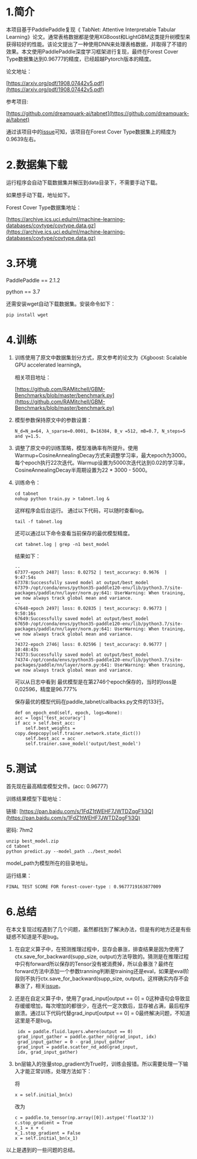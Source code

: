 # 1.简介
本项目基于PaddlePaddle复现《 TabNet: Attentive Interpretable Tabular Learning》论文。通常表格数据都是使用XGBoost和LightGBM这类提升树模型来获得较好的性能。该论文提出了一种使用DNN来处理表格数据，并取得了不错的效果。本文使用PaddlePaddle深度学习框架进行复现，最终在Forest Cover Type数据集达到0.96777的精度，已经超越Pytorch版本的精度。

论文地址：

[https://arxiv.org/pdf/1908.07442v5.pdf](https://arxiv.org/pdf/1908.07442v5.pdf)

参考项目:

[https://github.com/dreamquark-ai/tabnet](https://github.com/dreamquark-ai/tabnet)

通过该项目中的[issue](https://github.com/dreamquark-ai/tabnet/issues/70)可知，该项目在Forest Cover Type数据集上的精度为0.9639左右。

# 2.数据集下载

运行程序会自动下载数据集并解压到data目录下，不需要手动下载。

如果想手动下载，地址如下。

Forest Cover Type数据集地址：

[https://archive.ics.uci.edu/ml/machine-learning-databases/covtype/covtype.data.gz](https://archive.ics.uci.edu/ml/machine-learning-databases/covtype/covtype.data.gz)

# 3.环境

PaddlePaddle == 2.1.2

python == 3.7

还需安装wget自动下载数据集。安装命令如下：
```
pip install wget
```
# 4.训练

1. 训练使用了原文中数据集划分方式，原文参考的论文为《Xgboost: Scalable GPU accelerated learning》。

    相关项目地址：

    [https://github.com/RAMitchell/GBM-Benchmarks/blob/master/benchmark.py](https://github.com/RAMitchell/GBM-Benchmarks/blob/master/benchmark.py)

2. 模型参数保持原文中的参数设置：
    ```
    N_d=N_a=64, λ_sparse=0.0001, B=16384, B_v =512, mB=0.7, N_steps=5 and γ=1.5.
    ```

3. 调整了原文中的训练策略，模型准确率有所提升。使用Warmup+CosineAnnealingDecay方式来调整学习率，最大epoch为3000。每个epoch执行22次迭代。Warmup设置为5000次迭代达到0.02的学习率，CosineAnnealingDecay半周期设置为22 * 3000 - 5000。


4. 训练命令：
    ```
    cd tabnet
    nohup python train.py > tabnet.log &
    ```
    这样程序会后台运行。
    通过以下代码，可以随时查看log。
    ```
    tail -f tabnet.log
    ```

    还可以通过以下命令查看当前保存的最优模型精度。

    ```
    cat tabnet.log | grep -n1 best_model
    ```

    结果如下：
    ```
    --
    67377-epoch 2487| loss: 0.02752 | test_accuracy: 0.9676  |  9:47:54s
    67378:Successfully saved model at output/best_model
    67379-/opt/conda/envs/python35-paddle120-env/lib/python3.7/site-packages/paddle/nn/layer/norm.py:641: UserWarning: When training, we now always track global mean and variance.
    --
    67648-epoch 2497| loss: 0.02835 | test_accuracy: 0.96773 |  9:50:16s
    67649:Successfully saved model at output/best_model
    67650-/opt/conda/envs/python35-paddle120-env/lib/python3.7/site-packages/paddle/nn/layer/norm.py:641: UserWarning: When training, we now always track global mean and variance.
    --
    74372-epoch 2746| loss: 0.02596 | test_accuracy: 0.96777 |  10:48:43s
    74373:Successfully saved model at output/best_model
    74374-/opt/conda/envs/python35-paddle120-env/lib/python3.7/site-packages/paddle/nn/layer/norm.py:641: UserWarning: When training, we now always track global mean and variance.
    ```
    可以从日志中看到 最优模型是在第2746个epoch保存的，当时的loss是0.02596，精度是96.777%

    保存最优的模型代码在paddle_tabnet/callbacks.py文件的133行。

    ```
    def on_epoch_end(self, epoch, logs=None):
    acc = logs['test_accuracy']
    if acc > self.best_acc:
        self.best_weights = copy.deepcopy(self.trainer.network.state_dict())
        self.best_acc = acc
        self.trainer.save_model('output/best_model')
    ```
   

# 5.测试

首先现在最高精度模型文件。(acc: 0.96777)

训练结果模型下载地址：

链接: [https://pan.baidu.com/s/1FdZ1tWEHF7JWTDZqgF1i3Q](https://pan.baidu.com/s/1FdZ1tWEHF7JWTDZqgF1i3Q)

密码: 7hm2


```
unzip best_model.zip
cd tabnet
python predict.py --model_path ../best_model
```

model_path为模型所在的目录地址。

运行结果：

```
FINAL TEST SCORE FOR forest-cover-type : 0.9677719163877009
```


# 6.总结

在本文复现过程遇到了几个问题，虽然都找到了解决办法，但是有的地方还是有些疑惑不知道是不是bug。

1. 在自定义算子中，在预测推理过程中，显存会暴涨，排查结果是因为使用了ctx.save_for_backward(supp_size, output)方法导致的。猜测是在推理过程中只有forward所以保存的Tensor没有被消费掉，所以会暴涨？最终在forward方法中添加一个参数tranning判断是training还是eval，如果是eval阶段则不执行ctx.save_for_backward(supp_size, output)。这样确实内存不会暴涨了，相关[issue](https://github.com/PaddlePaddle/Paddle/issues/34752)。
2. 还是在自定义算子中，使用了grad_input[output == 0] = 0这种语句会导致显存缓缓增加，每次增加的都很少，在迭代一定次数后，显存被占满，最后程序崩溃。通过以下代码代替grad_input[output == 0] = 0最终解决问题，不知道这里是不是bug。
   ```
    idx = paddle.fluid.layers.where(output == 0)
    grad_input_gather = paddle.gather_nd(grad_input, idx)
    grad_input_gather = 0 - grad_input_gather
    grad_input = paddle.scatter_nd_add(grad_input, 
    idx, grad_input_gather)
   ```
3. bn层输入的张量stop_gradient为True时，训练会报错。所以需要处理一下输入才能正常训练，处理方法如下：

    将
    ```
    x = self.initial_bn(x)
    ```
    改为
    ```
    c = paddle.to_tensor(np.array([0]).astype('float32'))
    c.stop_gradient = True
    x_1 = x + c
    x_1.stop_gradient = False
    x = self.initial_bn(x_1)
    ```
以上是遇到的一些问题的总结。